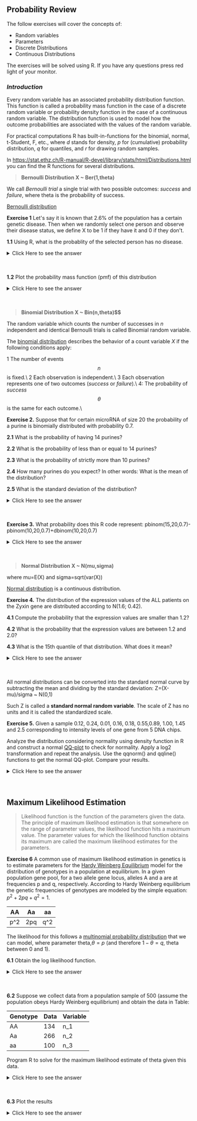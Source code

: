  

## Probability Review


The follow exercises will cover the concepts of:

* Random variables
* Parameters
* Discrete Distributions
* Continuous Distributions



The exercises will be solved using R. If you have any questions press red light of your monitor.


### *Introduction*

Every random variable has an associated probability distribution function. This
function is called a probability mass function in the case of a discrete random
variable or probability density function in the case of a continuous random variable. The distribution function is used to model how the outcome
probabilities are associated with the values of the random variable.




For practical computations R has built-in-functions for the binomial,
normal, t-Student, F, etc.,  where _d_ stands for density, _p_ for (cumulative) probability distribution, _q_ for quantiles, and _r_ for drawing
random samples.


In <https://stat.ethz.ch/R-manual/R-devel/library/stats/html/Distributions.html> you can find the R functions for several distributions.

> **Bernoulli Distribution X ~ Ber(1,theta)**

We call _Bernoulli trial_ a single trial with
two possible outcomes: _success_ and _failure_, where theta is the probability of success.

[Bernoulli distribution](https://en.wikipedia.org/wiki/Bernoulli_distribution)


**Exercise 1**   Let's say it is known that 2.6% of the population has a certain genetic disease. Then when we randomly
select one person and observe their disease status, we define X to be 1 if they have it and 0 if they don't. 

**1.1** Using R, what is the probablity of the selected person has no disease.

<details><summary>Click Here to see the answer</summary><p>

```r
dbinom(0,1,0.026)
```
</p></details>
<br/>
<br/>

**1.2** Plot the probability mass function (pmf) of this distribution

<details><summary>Click Here to see the answer</summary><p>
 
```r
  prob<-c(dbinom(0,1,0.026),dbinom(1,1,0.026))
  barplot(prob,ylab="P(X=k)",names.arg=c(0,1), width=1,xlim=c(0,4),ylim=c(0,1), main="Probability   mass function Ber(0.026)")
```
</p></details>
<br/>
<br/>



> **Binomial Distribution  X ~ Bin(n,theta)$$**

The random variable which counts the number of successes in _n_ independent and identical
Bernoulli trials is called Binomial random variable.

The [binomial distribution](https://en.wikipedia.org/wiki/Binomial_distribution) describes the behavior of a count variable _X_ if the following conditions apply:


1 The number of events $$n$$ is fixed.\\
2 Each observation is independent.\\
3 Each observation represents one of two outcomes (_success_ or _failure_).\\
4: The probability of _success_ $$\theta$$ is the same for each outcome.\\



**Exercise 2.** Suppose that for certain microRNA of size 20 the probability of a purine is binomially distributed with probability 0.7.

**2.1** What is the probability of having 14 purines?

**2.2** What is the probability of less than or equal to 14 purines?

**2.3** What is the probability of strictly more than 10 purines?

**2.4** How many purines do you expect? In other words: What is the mean of the distribution?

**2.5** What is the standard deviation of the distribution?

<details><summary>Click Here to see the answer</summary><p>

```r
#a)
dbinom(14,20,0.7)

#b)
pbinom(14,20,0.7)

#c)
1-pbinom(10,20,0.7)

#d)
mean_10<-20*0.7

#e)
sqrt(20*0.7*0.3)
```
</p></details>
<br/>
<br/>


**Exercise 3.** What probability does this R code represent: pbinom(15,20,0.7)-pbinom(10,20,0.7)+dbinom(10,20,0.7)


<details><summary>Click Here to see the answer</summary><p>

P(10<=X<=20)

</p></details>
<br/>
<br/>

> **Normal Distribution X ~ N(mu,sigma)**

where mu=E(X) and sigma=sqrt(var(X))

[Normal distribution](https://pt.wikipedia.org/wiki/Distribuição_normal) is a continuous distribution.



**Exercise 4.** The distribution of the expression values of the ALL patients on the Zyxin gene are distributed according to N(1.6; 0.42).

**4.1** Compute the probability that the expression values are smaller than 1.2?

**4.2** What is the probability that the expression values are between 1.2 and 2.0?

**4.3** What is the 15th quantile of that distribution. What does it mean?


<details><summary>Click Here to see the answer</summary><p>
 
```r
#a)
pnorm(1.2,1.6,0.42)

#b)
pnorm(2,1.6,0.42)-pnorm(1.2,1.6,0.42)

#c)
qnorm(0.15,1.6,0.42)
```
</p></details>
<br/>
<br/>

All normal distributions can be converted into the standard normal curve by subtracting the mean and dividing by the standard deviation: Z=(X-mu)/sigma ~ N(0,1)

Such Z is called a __standard normal random variable__.  The scale of Z has no units and it is called the standardized scale. 


**Exercise 5.** Given a sample 0.12, 0.24, 0.01, 0.16, 0.18, 0.55,0.89, 1.00, 1.45 and 2.5 corresponding to intensity levels of one gene from 5 DNA chips.

Analyze the distribution considering normality using density function
in R and construct a normal [QQ-plot](https://en.wikipedia.org/wiki/Q–Q_plot) to check for normality. Apply a
log2 transformation and repeat the analysis. Use the qqnorm() and
qqline() functions to get the normal QQ-plot. Compare your results.

<details><summary>Click Here to see the answer</summary><p>
 
```r
set<-c(0.12, 0.24, 0.01, 0.16, 0.18, 0.55,0.89, 1.00, 1.45,
2.5)

plot(density(set))

new_set<-log2(set)

plot(density(new_set))
qqnorm(set)
qqline(set)
qqnorm(new_set)
qqline(new_set)
```
</p></details>
<br/>
<br/>


## **Maximum Likelihood Estimation**


>Likelihood function is the function of the parameters given the data. The principle of maximum likelihood estimation is that somewhere on the range of parameter values, the likelihood function hits a maximum value. The parameter values for which the likelihood function obtains its maximum are called the maximum likelihood estimates for the parameters.


**Exercise 6**  A common use of maximum likelihood estimation in genetics is to estimate parameters for the [Hardy Weinberg Equilibrium](https://www.nature.com/scitable/definition/hardy-weinberg-equation-299) model for the distribution of genotypes in a population at equilibrium. In a given population gene pool, for a two allele gene locus, alleles A and a are at frequencies p and q, respectively. According to Hardy Weinberg equilibrium the genetic frequencies of genotypes are modeled by the simple equation: $p^2+2pq+q^2=1$.


  AA  |  Aa  |  aa
------|------|------
  p^2 |  2pq |  q^2
  
  The likelihood for this follows a [multinomial probability distribution](https://en.wikipedia.org/wiki/Multinomial_distribution) that we can model, where parameter theta,$\theta=p$ (and therefore $1-\theta=q$, theta between 0 and 1).


**6.1** Obtain the log likelihood function.

<details><summary>Click Here to see the answer</summary><p>
$$L(theta) \propto \theta^{2n_{AA}}(2\theta(\theta))^{n_{Aa}}(1-\theta)^{2n_{aa}} $$

Letting n1=nAA and n2=nAa and n3=naa and logarithms (does not matter which base):

$$ log L(\theta)=2n_1log(\theta)+n_2log(2\theta(1-\theta))+2n_3log(1-\theta)$$

Eliminating the multiplicative term:

$$Log(\theta)=2n_1log(\theta)+n_2log(2)+n_2log(\theta)+n_2log(1-\theta)+2n_3log(1-\theta)$$


To analytically solve for the maximum likelihood take the first derivative of this (which we designate with a lowercase letter "l" prime):

$$  I'(\theta)=2n_1/\theta+n_2/\theta-n_2/(1-\theta) -2n_3/(1-\theta)$$
To find the value of theta that maximizes the above we could solve it
analytically (which is not hard in this case, but with other models is often analytically impossible) by setting $l'(\theta) =0$ and solving for theta, or we can solve it using R and finding the maximum value of the likelihood function over a grid of theta values, which is very simple.
</p></details>
<br/>
<br/>

**6.2** Suppose we collect data from a population sample of 500 (assume the
population obeys Hardy Weinberg equilibrium) and obtain the data in Table:

Genotype  |  Data  | Variable
----------|--------|----------
AA        |   134  | n_1
Aa        |   266  | n_2
aa        |   100  | n_3


Program R to solve for the maximum likelihood estimate of theta given
this data.

<details><summary>Click Here to see the answer</summary><p>

```r
#Create a grid of theta values
theta<-1:1000/1000

#Create a data vector to store (log)likelihood values
lik<-vector(length=1000)

#Enter data
n1<-134
n2<-266
n3<-100

#Given data, evaluate log likelihood
for(i in 1:1000){
 lik[i]<-2*n1*log(theta[i])+n2*log(2)+n2*log(theta[i])+
  n2*log(1-theta[i])+2*n3*log(1-theta[i])}


# Use which function to determine max value of lik

which(lik==max(lik))

lik[534]

#MLE value for theta (corresponding vector index to lik[534])
theta[534]
```
</p></details>
<br/>
<br/>

**6.3** Plot the results

<details><summary>Click Here to see the answer</summary><p>
  
```r
plot(theta,lik,xlab="theta",ylab="log likelihood",
main="MLE estimation for theta")
abline(v=theta[534],lty=2)
legend(x=0.54,y=-2000,legend="MLE theta=0.534")
```
</p></details>
<br/>
<br/>






